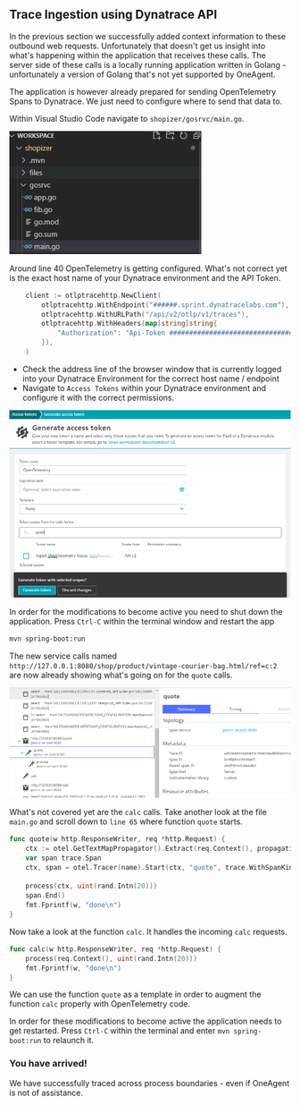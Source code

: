 ## Trace Ingestion using Dynatrace API

In the previous section we successfully added context information to these outbound web requests. Unfortunately that doesn't get us insight into what's happening within the application that receives these calls. The server side of these calls is a locally running application written in Golang - unfortunately a version of Golang that's not yet supported by OneAgent.

The application is however already prepared for sending OpenTelemetry Spans to Dynatrace. We just need to configure where to send that data to.

Within Visual Studio Code navigate to `shopizer/gosrvc/main.go`.

![golang](../../assets/images/main.go.png)

Around line 40 OpenTelemetry is getting configured. What's not correct yet is the exact host name of your Dynatrace environment and the API Token.

```go
	client := otlptracehttp.NewClient(
		otlptracehttp.WithEndpoint("######.sprint.dynatracelabs.com"),
		otlptracehttp.WithURLPath("/api/v2/otlp/v1/traces"),
		otlptracehttp.WithHeaders(map[string]string{
			"Authorization": "Api-Token ############################################################################################",
		}),
	)
```

- Check the address line of the browser window that is currently logged into your Dynatrace Environment for the correct host name / endpoint
- Navigate to ``Access Tokens`` within your Dynatrace environment and configure it with the correct permissions.

![access token](../../assets/images/access-token.png)

In order for the modifications to become active you need to shut down the application. Press `Ctrl-C` within the terminal window and restart the app
```bash
mvn spring-boot:run
```

The new service calls named `http://127.0.0.1:8080/shop/product/vintage-courier-bag.html/ref=c:2` are now already showing what's going on for the `quote` calls.

![quote](../../assets/images/quote.png)

What's not covered yet are the `calc` calls. Take another look at the file `main.go` and scroll down to `line 65` where function `quote` starts.

```go
func quote(w http.ResponseWriter, req *http.Request) {
	ctx := otel.GetTextMapPropagator().Extract(req.Context(), propagation.HeaderCarrier(req.Header))
	var span trace.Span
	ctx, span = otel.Tracer(name).Start(ctx, "quote", trace.WithSpanKind(trace.SpanKindServer))

	process(ctx, uint(rand.Intn(20)))
	span.End()
	fmt.Fprintf(w, "done\n")
}
```

Now take a look at the function `calc`. It handles the incoming `calc` requests.

```go
func calc(w http.ResponseWriter, req *http.Request) {
	process(req.Context(), uint(rand.Intn(20)))
	fmt.Fprintf(w, "done\n")
}
```

We can use the function `quote` as a template in order to augment the function `calc` properly with OpenTelemetry code.

In order for these modifications to become active the application needs to get restarted. Press `Ctrl-C` within the terminal and enter `mvn spring-boot:run` to relaunch it.

### You have arrived!
We have successfully traced across process boundaries - even if OneAgent is not of assistance.
